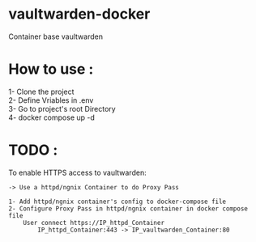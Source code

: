 # vaultwarden-docker
Container base vaultwarden 

# How to use : 
1- Clone the project  
2- Define Vriables in .env  
3- Go to project's root Directory  
4- docker compose up -d  


# TODO : 
To enable HTTPS access to vaultwarden:  

    -> Use a httpd/ngnix Container to do Proxy Pass  

    1- Add httpd/ngnix container's config to docker-compose file  
    2- Configure Proxy Pass in httpd/ngnix container in docker compose file  
        User connect https://IP_httpd_Container  
            IP_httpd_Container:443 -> IP_vaultwarden_Container:80  
